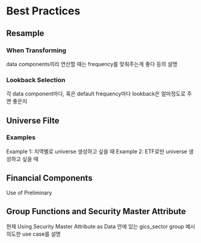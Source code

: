 
# Best Practices

## Resample
### When Transforming
data components끼리 연산할 때는 frequency를 맞춰주는게 좋다 등의 설명
### Lookback Selection
각 data component마다, 혹은 default frequency마다 lookback은 얼마정도로 주면 좋은지

## Universe Filte
### Examples
Example 1: 지역별로 universe 생성하고 싶을 때
Example 2: ETF로만 universe 생성하고 싶을 때

## Financial Components
Use of Preliminary

## Group Functions and Security Master Attribute
현재 Using Security Master Attribute as Data 안에 있는 gics_sector group 예시
의도한 use case를 설명
